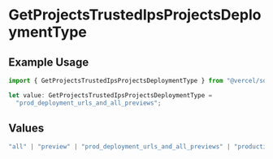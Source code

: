 # GetProjectsTrustedIpsProjectsDeploymentType

## Example Usage

```typescript
import { GetProjectsTrustedIpsProjectsDeploymentType } from "@vercel/sdk/models/operations/getprojects.js";

let value: GetProjectsTrustedIpsProjectsDeploymentType =
  "prod_deployment_urls_and_all_previews";
```

## Values

```typescript
"all" | "preview" | "prod_deployment_urls_and_all_previews" | "production"
```